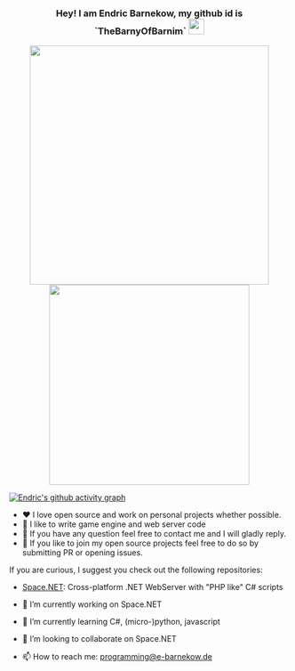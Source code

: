 <h3 align="center">
  <strong>Hey! I am Endric Barnekow, my github id is `TheBarnyOfBarnim`</strong>
  <img src="https://media.giphy.com/media/hvRJCLFzcasrR4ia7z/giphy.gif" width="28">
</h3>

<p align="center">
    <strong></strong>
</p>



<div class="container" align="center">
        <img alt="" width="430" src="https://github-readme-streak-stats.herokuapp.com?user=TheBarnyOfBarnim&theme=dark&hide_border=true"/>
        <img alt="" width="360" src="https://github-readme-stats.vercel.app/api/top-langs/?username=TheBarnyOfBarnim&hide=scss,css,javascript,html&layout=compact&theme=dark">
</div>

[![Endric's github activity graph](https://github-readme-activity-graph.cyclic.app/graph?username=TheBarnyOfBarnim&theme=react-dark)](https://github.com/TheBarnyOfBarnim/github-readme-activity-graph)


- :heart: I love open source and work on personal projects whether possible.
- :star2: I like to write game engine and web server code
- 💬 If you have any question feel free to contact me and I will gladly reply.
- 🤔 If you like to join my open source projects feel free to do so by submitting PR or opening issues.

If you are curious, I suggest you check out the following repositories:

- [Space.NET](https://github.com/TheBarnyOfBarnim/Space.NET): Cross-platform .NET WebServer with "PHP like" C# scripts


- 🔭 I’m currently working on Space.NET
- 🌱 I’m currently learning C#, (micro-)python, javascript
- 👯 I’m looking to collaborate on Space.NET
- 📫 How to reach me: programming@e-barnekow.de
